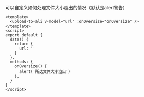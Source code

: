 可以自定义如何处理文件大小超出的情况（默认是alert警告）

```vue
<template>
  <upload-to-ali v-model="url" :onOversize="onOversize" />
</template>
<script>
export default {
  data() {
    return {
      url: ''
    }
  },
  methods: {
    onOversize() {
      alert('所选文件大小溢出')
    },
  }
}
</script>
```
